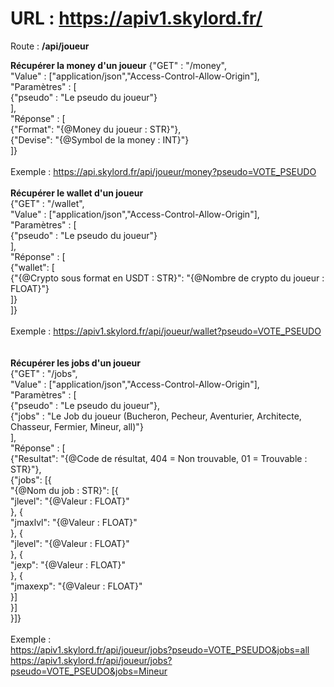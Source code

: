 <h1>URL : <a href="https://apiv1.skylord.fr/">https://apiv1.skylord.fr/</a></h1>

Route : <b>/api/joueur</b>

<b>Récupérer la money d'un joueur</b>
{"GET" : "/money",<br>
"Value" : ["application/json","Access-Control-Allow-Origin"],<br>
"Paramètres" : [<br>
   {"pseudo" : "Le pseudo du joueur"}<br>
],<br>
"Réponse" : [<br>
  {"Format": "{@Money du joueur : STR}"},<br>
  {"Devise": "{@Symbol de la money : INT}"}<br>
]}<br>
<br>
Exemple : https://api.skylord.fr/api/joueur/money?pseudo=VOTE_PSEUDO
<br>
<br>
<b>Récupérer le wallet d'un joueur</b><br>
{"GET" : "/wallet",<br>
"Value" : ["application/json","Access-Control-Allow-Origin"],<br>
"Paramètres" : [<br>
   {"pseudo" : "Le pseudo du joueur"}<br>
],<br>
"Réponse" : [<br>
    {"wallet": [<br>
        {"{@Crypto sous format en USDT : STR}": "{@Nombre de crypto du joueur : FLOAT}"}<br>
    ]}<br>
]}<br>
<br>
Exemple : https://apiv1.skylord.fr/api/joueur/wallet?pseudo=VOTE_PSEUDO<br>
<br>
<br>
<b>Récupérer les jobs d'un joueur</b><br>
{"GET" : "/jobs",<br>
"Value" : ["application/json","Access-Control-Allow-Origin"],<br>
"Paramètres" : [<br>
   {"pseudo" : "Le pseudo du joueur"},<br>
   {"jobs" : "Le Job du joueur (Bucheron, Pecheur, Aventurier, Architecte, Chasseur, Fermier, Mineur, all)"}<br>
],<br>
"Réponse" : [<br>
    {"Resultat": "{@Code de résultat, 404 = Non trouvable, 01 = Trouvable : STR}"},<br>
    {"jobs": [{<br>
        "{@Nom du job : STR}": [{<br>
            "jlevel": "{@Valeur : FLOAT}"<br>
        }, {<br>
            "jmaxlvl": "{@Valeur : FLOAT}"<br>
        }, {<br>
            "jlevel": "{@Valeur : FLOAT}"<br>
        }, {<br>
            "jexp": "{@Valeur : FLOAT}"<br>
        }, {<br>
            "jmaxexp": "{@Valeur : FLOAT}"<br>
        }]<br>
    }]<br>
}]}<br>
<br>
Exemple : <br>
https://apiv1.skylord.fr/api/joueur/jobs?pseudo=VOTE_PSEUDO&jobs=all<br>
https://apiv1.skylord.fr/api/joueur/jobs?pseudo=VOTE_PSEUDO&jobs=Mineur<br>
